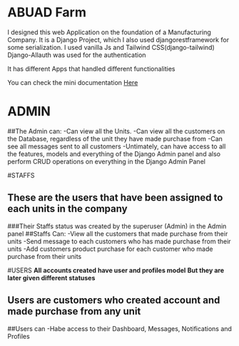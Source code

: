 # ABUAD Farm


I designed this web Application on the foundation of a Manufacturing Company.
It is a Django Project, which I also used djangorestframework for some serialization.
I used vanilla Js and Tailwind CSS(django-tailwind)
Django-Allauth was used for the authentication 

It has different Apps that handled different functionalities

You can check the mini documentation [Here](https://github.com/Dharmzeey/ABUADFarm/blob/master/code_docs.txt)


# ADMIN
##The Admin can:
-Can view all the Units.
-Can view all the customers on the Database, regardless of the unit they have made purchase from 
-Can see all messages sent to all customers 
-Untimately, can have access to all the features, models and everything of the Django Admin panel and also perform CRUD operations on everything in the Django Admin Panel 

#STAFFS
## These are the users that have been assigned to each units in the company 
###Their Staffs status was created by the superuser (Admin) in the Admin panel 
##Staffs Can:
-View all the customers that made purchase from their units 
-Send message to each customers who has made purchase from their units 
-Add customers product purchase for each customer who made purchase from their units 

#USERS
**All accounts created have user and  profiles model**
**But they are later given different statuses**
## Users are customers who created account and made purchase from any unit 
##Users can 
-Habe access to their Dashboard, Messages, Notifications and Profiles 
